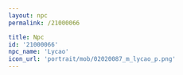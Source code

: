 ```yaml
---
layout: npc
permalink: /21000066

title: Npc
id: '21000066'
npc_name: 'Lycao'
icon_url: 'portrait/mob/02020087_m_lycao_p.png'
---
```

